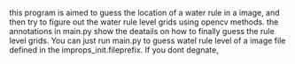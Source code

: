 this program is aimed to guess the location of a water rule in a image,
and then try to figure out the water rule level grids using opencv methods.
the annotations in main.py show the deatails on how to finally guess the rule 
level grids.
You can just run main.py to guess watel rule level of a image file defined in 
the improps_init.fileprefix. If you dont degnate, 
